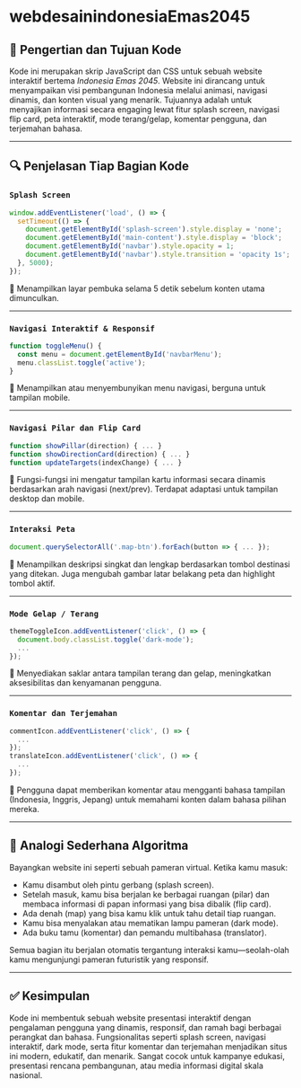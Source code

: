 # webdesainindonesiaEmas2045

## 📌 Pengertian dan Tujuan Kode

Kode ini merupakan skrip JavaScript dan CSS untuk sebuah website interaktif bertema *Indonesia Emas 2045*. Website ini dirancang untuk menyampaikan visi pembangunan Indonesia melalui animasi, navigasi dinamis, dan konten visual yang menarik. Tujuannya adalah untuk menyajikan informasi secara engaging lewat fitur splash screen, navigasi flip card, peta interaktif, mode terang/gelap, komentar pengguna, dan terjemahan bahasa.

---

## 🔍 Penjelasan Tiap Bagian Kode

### `Splash Screen`
```javascript
window.addEventListener('load', () => {
  setTimeout(() => {
    document.getElementById('splash-screen').style.display = 'none';
    document.getElementById('main-content').style.display = 'block';
    document.getElementById('navbar').style.opacity = 1;
    document.getElementById('navbar').style.transition = 'opacity 1s';
  }, 5000);
});
```
📌 Menampilkan layar pembuka selama 5 detik sebelum konten utama dimunculkan.

---

### `Navigasi Interaktif & Responsif`
```javascript
function toggleMenu() {
  const menu = document.getElementById('navbarMenu');
  menu.classList.toggle('active');
}
```
📌 Menampilkan atau menyembunyikan menu navigasi, berguna untuk tampilan mobile.

---

### `Navigasi Pilar dan Flip Card`
```javascript
function showPillar(direction) { ... }
function showDirectionCard(direction) { ... }
function updateTargets(indexChange) { ... }
```
📌 Fungsi-fungsi ini mengatur tampilan kartu informasi secara dinamis berdasarkan arah navigasi (next/prev). Terdapat adaptasi untuk tampilan desktop dan mobile.

---

### `Interaksi Peta`
```javascript
document.querySelectorAll('.map-btn').forEach(button => { ... });
```
📌 Menampilkan deskripsi singkat dan lengkap berdasarkan tombol destinasi yang ditekan. Juga mengubah gambar latar belakang peta dan highlight tombol aktif.

---

### `Mode Gelap / Terang`
```javascript
themeToggleIcon.addEventListener('click', () => {
  document.body.classList.toggle('dark-mode');
  ...
});
```
📌 Menyediakan saklar antara tampilan terang dan gelap, meningkatkan aksesibilitas dan kenyamanan pengguna.

---

### `Komentar dan Terjemahan`
```javascript
commentIcon.addEventListener('click', () => {
  ...
});
translateIcon.addEventListener('click', () => {
  ...
});
```
📌 Pengguna dapat memberikan komentar atau mengganti bahasa tampilan (Indonesia, Inggris, Jepang) untuk memahami konten dalam bahasa pilihan mereka.

---

## 🎲 Analogi Sederhana Algoritma

Bayangkan website ini seperti sebuah pameran virtual. Ketika kamu masuk:
- Kamu disambut oleh pintu gerbang (splash screen).
- Setelah masuk, kamu bisa berjalan ke berbagai ruangan (pilar) dan membaca informasi di papan informasi yang bisa dibalik (flip card).
- Ada denah (map) yang bisa kamu klik untuk tahu detail tiap ruangan.
- Kamu bisa menyalakan atau mematikan lampu pameran (dark mode).
- Ada buku tamu (komentar) dan pemandu multibahasa (translator).

Semua bagian itu berjalan otomatis tergantung interaksi kamu—seolah-olah kamu mengunjungi pameran futuristik yang responsif.

---

## ✅ Kesimpulan

Kode ini membentuk sebuah website presentasi interaktif dengan pengalaman pengguna yang dinamis, responsif, dan ramah bagi berbagai perangkat dan bahasa. Fungsionalitas seperti splash screen, navigasi interaktif, dark mode, serta fitur komentar dan terjemahan menjadikan situs ini modern, edukatif, dan menarik. Sangat cocok untuk kampanye edukasi, presentasi rencana pembangunan, atau media informasi digital skala nasional.
